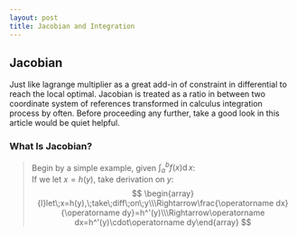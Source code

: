 ```yaml
---
layout: post
title: Jacobian and Integration
---
```


## Jacobian
<p class="message">
Just like lagrange multiplier as a great add-in of constraint in differential to reach the local optimal.  Jacobian is treated as a ratio in between two coordinate system of references transformed in calculus integration process by often.  
Before proceeding any further, take a good look in this article would be quiet helpful.
</p>

### What Is Jacobian?
>Begin by a simple example, given $\int_a^bf(x)\operatorname dx$:  
>If we let $x=h(y)$, take derivation on $y$:    
$$
\begin{array}{l}let\;x=h(y),\;take\;diff\;on\;y\\\Rightarrow\frac{\operatorname dx}{\operatorname dy}=h^'(y)\\\Rightarrow\operatorname dx=h^'(y)\cdot\operatorname dy\end{array}
$$